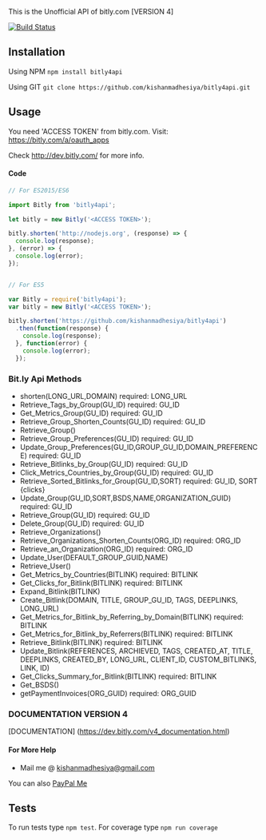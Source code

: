 This is the Unofficial API of bitly.com [VERSION 4]

[![Build Status](https://travis-ci.org/kishanmadhesiya/bitly4api.svg?branch=master)](https://travis-ci.org/kishanmadhesiya/bitly4api/)

## Installation

Using NPM `npm install bitly4api`

Using GIT `git clone https://github.com/kishanmadhesiya/bitly4api.git`

## Usage

You need 'ACCESS TOKEN' from bitly.com. Visit: https://bitly.com/a/oauth_apps

Check http://dev.bitly.com/ for more info.

#### Code

```js
// For ES2015/ES6

import Bitly from 'bitly4api';

let bitly = new Bitly('<ACCESS TOKEN>');

bitly.shorten('http://nodejs.org', (response) => {
  console.log(response);
}, (error) => {
  console.log(error);
});


// For ES5

var Bitly = require('bitly4api');
var bitly = new Bitly('<ACCESS TOKEN>');

bitly.shorten('https://github.com/kishanmadhesiya/bitly4api')
  .then(function(response) {
    console.log(response);
  }, function(error) {
    console.log(error);
  });
```

### Bit.ly Api Methods

* shorten(LONG_URL,DOMAIN) required: LONG_URL
* Retrieve_Tags_by_Group(GU_ID) required: GU_ID
* Get_Metrics_Group(GU_ID) required: GU_ID
* Retrieve_Group_Shorten_Counts(GU_ID) required: GU_ID
* Retrieve_Group()
* Retrieve_Group_Preferences(GU_ID) required: GU_ID
* Update_Group_Preferences(GU_ID,GROUP_GU_ID,DOMAIN_PREFERENCE) required: GU_ID
* Retrieve_Bitlinks_by_Group(GU_ID) required: GU_ID
* Click_Metrics_Countries_by_Group(GU_ID) required: GU_ID
* Retrieve_Sorted_Bitlinks_for_Group(GU_ID,SORT) required: GU_ID, SORT {clicks}
* Update_Group(GU_ID,SORT,BSDS,NAME,ORGANIZATION_GUID) required: GU_ID
* Retrieve_Group(GU_ID) required: GU_ID
* Delete_Group(GU_ID) required: GU_ID
* Retrieve_Organizations()
* Retrieve_Organizations_Shorten_Counts(ORG_ID) required: ORG_ID
* Retrieve_an_Organization(ORG_ID) required: ORG_ID
* Update_User(DEFAULT_GROUP_GUID,NAME)
* Retrieve_User()
* Get_Metrics_by_Countries(BITLINK) required: BITLINK
* Get_Clicks_for_Bitlink(BITLINK) required: BITLINK
* Expand_Bitlink(BITLINK)
* Create_Bitlink(DOMAIN, TITLE, GROUP_GU_ID, TAGS, DEEPLINKS, LONG_URL)
* Get_Metrics_for_Bitlink_by_Referring_by_Domain(BITLINK) required: BITLINK
* Get_Metrics_for_Bitlink_by_Referrers(BITLINK) required: BITLINK
* Retrieve_Bitlink(BITLINK) required: BITLINK
* Update_Bitlink(REFERENCES, ARCHIEVED, TAGS, CREATED_AT, TITLE, DEEPLINKS, CREATED_BY, LONG_URL, CLIENT_ID, CUSTOM_BITLINKS, LINK, ID)
* Get_Clicks_Summary_for_Bitlink(BITLINK) required: BITLINK
* Get_BSDS()
* getPaymentInvoices(ORG_GUID) required: ORG_GUID

### DOCUMENTATION VERSION 4

[DOCUMENTATION] (https://dev.bitly.com/v4_documentation.html)

#### For More Help

* Mail me @ kishanmadhesiya@gmail.com

You can also [PayPal Me](https://paypal.me/kishanmadhesiya)

## Tests
To run tests type `npm test`.
For coverage type `npm run coverage`
